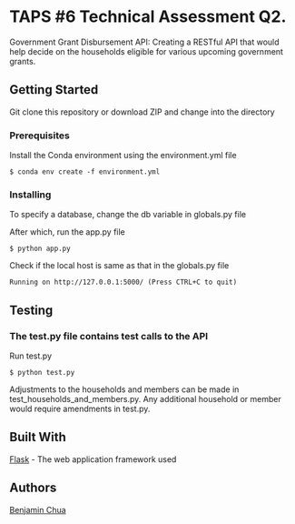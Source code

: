 # TAPS #6 Technical Assessment Q2.

Government Grant Disbursement API: Creating a RESTful API that would help decide on the households eligible for various upcoming government grants.

## Getting Started

Git clone this repository or download ZIP and change into the directory

### Prerequisites

Install the Conda environment using the environment.yml file

```
$ conda env create -f environment.yml
```

### Installing

To specify a database, change the db variable in globals.py file

After which, run the app.py file 

```
$ python app.py
```

Check if the local host is same as that in the globals.py file

```
Running on http://127.0.0.1:5000/ (Press CTRL+C to quit)
```

## Testing

### The test.py file contains test calls to the API

Run test.py

```
$ python test.py
```

Adjustments to the households and members can be made in test_households_and_members.py. Any additional household or 
member would require amendments in test.py.

## Built With

[Flask](https://flask.palletsprojects.com/en/1.1.x/) - The web application framework used

## Authors

[Benjamin Chua](https://github.com/BenjaminChua)
